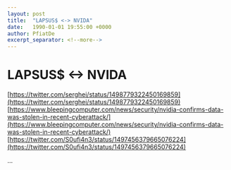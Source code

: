 ```yaml
---
layout: post
title:  "LAPSUS$ <-> NVIDA"
date:   1990-01-01 19:55:00 +0000
author: PfiatDe
excerpt_separator: <!--more-->
---
```


# LAPSUS$ <-> NVIDA
[https://twitter.com/serghei/status/1498779322450169859](https://twitter.com/serghei/status/1498779322450169859)
[https://www.bleepingcomputer.com/news/security/nvidia-confirms-data-was-stolen-in-recent-cyberattack/](https://www.bleepingcomputer.com/news/security/nvidia-confirms-data-was-stolen-in-recent-cyberattack/)
[https://twitter.com/S0ufi4n3/status/1497456379665076224](https://twitter.com/S0ufi4n3/status/1497456379665076224)

...
<!--more-->
